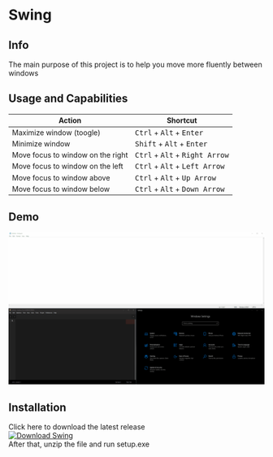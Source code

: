 # Swing

## Info
The main purpose of this project is to help you move more fluently between windows

## Usage and Capabilities
|Action                              |Shortcut                                                  |
|------------------------------------|----------------------------------------------------------|
|Maximize window (toogle)            |<kbd>Ctrl</kbd> + <kbd>Alt</kbd> + <kbd>Enter</kbd>       |
|Minimize window                     |<kbd>Shift</kbd> + <kbd>Alt</kbd> + <kbd>Enter</kbd>      |
|Move focus to window on the right   |<kbd>Ctrl</kbd> + <kbd>Alt</kbd> + <kbd>Right Arrow</kbd> |
|Move focus to window on the left    |<kbd>Ctrl</kbd> + <kbd>Alt</kbd> + <kbd>Left Arrow</kbd>  |
|Move focus to window above          |<kbd>Ctrl</kbd> + <kbd>Alt</kbd> + <kbd>Up Arrow</kbd>    |
|Move focus to window below          |<kbd>Ctrl</kbd> + <kbd>Alt</kbd> + <kbd>Down Arrow</kbd>  |

## Demo
![](Swing.gif)

## Installation
Click here to download the latest release  
[![Download Swing](https://img.shields.io/badge/download-Swing.zip-blue?style=for-the-badge)](https://github.com/Gil-Tayar/Swing/releases/latest/download/Swing.zip)  
After that, unzip the file and run setup.exe